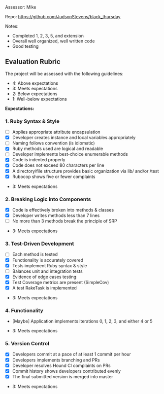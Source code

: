 Assessor: Mike

Repo: https://github.com/JudsonStevens/black_thursday

Notes:
* Completed 1, 2, 3, 5, and extension
* Overall well organized, well written code
* Good testing


## Evaluation Rubric

The project will be assessed with the following guidelines:

* 4: Above expectations
* 3: Meets expectations
* 2: Below expectations
* 1: Well-below expectations

**Expectations:**

### 1. Ruby Syntax & Style

- [ ] Applies appropriate attribute encapsulation
- [x] Developer creates instance and local variables appropriately
- [ ] Naming follows convention (is idiomatic)
- [x] Ruby methods used are logical and readable
- [ ] Developer implements best-choice enumerable methods
- [x] Code is indented properly
- [x] Code does not exceed 80 characters per line
- [x] A directory/file structure provides basic organization via lib/ and/or /test
- [x] Rubocop shows five or fewer complaints

* 3: Meets expectations


### 2. Breaking Logic into Components

- [x] Code is effectively broken into methods & classes
- [x] Developer writes methods less than 7 lines
- [ ] No more than 3 methods break the principle of SRP

* 3: Meets expectations

### 3. Test-Driven Development

- [ ] Each method is tested
- [x] Functionality is accurately covered
- [x] Tests implement Ruby syntax & style
- [ ] Balances unit and integration tests
- [x] Evidence of edge cases testing
- [x] Test Coverage metrics are present (SimpleCov)
- [x] A test RakeTask is implemented

* 3: Meets expectations

### 4. Functionality

- [Maybe] Application implements iterations 0, 1, 2, 3, and either 4 or 5

* 3: Meets expectations


### 5. Version Control

- [x] Developers commit at a pace of at least 1 commit per hour
- [x] Developers implements branching and PRs
- [x] Developer resolves Hound CI complaints on PRs
- [x] Commit history shows developers contributed evenly
- [x] The final submitted version is merged into master

* 3: Meets expectations

